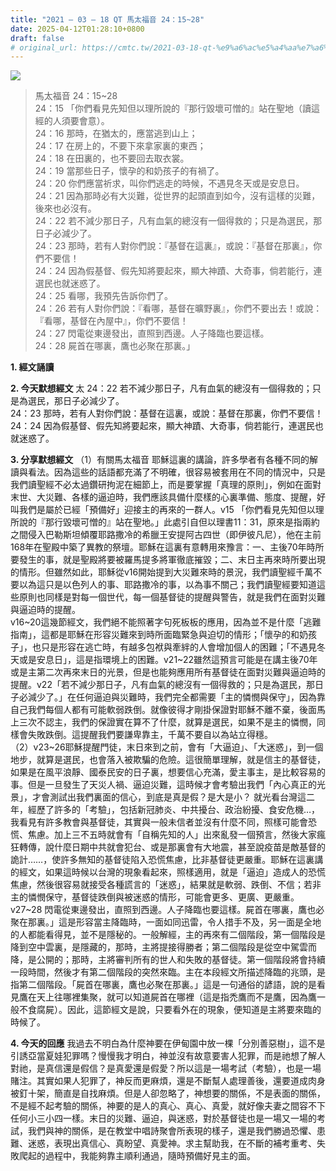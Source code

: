```yaml
---
title: "2021 – 03 – 18 QT 馬太福音 24：15~28"
date: 2025-04-12T01:28:10+0800
draft: false
# original_url: https://cmtc.tw/2021-03-18-qt-%e9%a6%ac%e5%a4%aa%e7%a6%8f%e9%9f%b3-24%ef%bc%9a1528
---
```


![](/images/qt.jpg)
> 馬太福音 24：15\~28  
> 24：15 「你們看見先知但以理所說的『那行毀壞可憎的』站在聖地（讀這經的人須要會意）。  
> 24：16 那時，在猶太的，應當逃到山上；  
> 24：17 在房上的，不要下來拿家裏的東西；  
> 24：18 在田裏的，也不要回去取衣裳。  
> 24：19 當那些日子，懷孕的和奶孩子的有禍了。  
> 24：20 你們應當祈求，叫你們逃走的時候，不遇見冬天或是安息日。  
> 24：21 因為那時必有大災難，從世界的起頭直到如今，沒有這樣的災難，後來也必沒有。  
> 24：22 若不減少那日子，凡有血氣的總沒有一個得救的；只是為選民，那日子必減少了。  
> 24：23 那時，若有人對你們說：『基督在這裏』，或說：『基督在那裏』，你們不要信！  
> 24：24 因為假基督、假先知將要起來，顯大神蹟、大奇事，倘若能行，連選民也就迷惑了。  
> 24：25 看哪，我預先告訴你們了。  
> 24：26 若有人對你們說：『看哪，基督在曠野裏』，你們不要出去！或說：『看哪，基督在內屋中』，你們不要信！  
> 24：27 閃電從東邊發出，直照到西邊。人子降臨也要這樣。  
> 24：28 屍首在哪裏，鷹也必聚在那裏。」

**1. 經文誦讀**

**2.  今天默想經文**
太 24：22 若不減少那日子，凡有血氣的總沒有一個得救的；只是為選民，那日子必減少了。  
24：23 那時，若有人對你們說：基督在這裏，或說：基督在那裏，你們不要信！  
24：24 因為假基督、假先知將要起來，顯大神蹟、大奇事，倘若能行，連選民也就迷惑了。

**3. 分享默想經文**
（1）有關馬太福音 耶穌這裏的講論，許多學者有各種不同的解讀與看法。因為這些的話語都充滿了不明確，很容易被套用在不同的情況中，只是我們讀聖經不必太過鑽研拘泥在細節上，而是要掌握「真理的原則」，例如在面對末世、大災難、各樣的逼迫時，我們應該具備什麼樣的心裏準備、態度、提醒，好叫我們是屬於已經「預備好」迎接主的再來的一群人。v15 「你們看見先知但以理所說的『那行毀壞可憎的』站在聖地。」此處引自但以理書11：31，原來是指兩約之間侵入巴勒斯坦傾覆耶路撒冷的希臘王安提阿古四世（即伊彼凡尼），他在主前168年在聖殿中築了異教的祭壇。耶穌在這裏有意轉用來豫言：一、主後70年時所要發生的事，就是聖殿將要被羅馬提多將軍徹底摧毀；二、末日主再來時所要出現的情形。但雖然如此，耶穌從v16開始提到大災難來時的景況，我們讀聖經千萬不要以為這只是以色列人的事、耶路撒冷的事，以為事不關己；我們讀聖經要知道這些原則也同樣是對每一個世代，每一個基督徒的提醒與警告，就是我們在面對災難與逼迫時的提醒。  
v16\~20這幾節經文，我們絕不能照著字句死板板的應用，因為並不是什麼「逃難指南」，這都是耶穌在形容災難來到時所面臨緊急與迫切的情形；「懷孕的和奶孩子」，也只是形容在逃亡時，有越多包袱與牽絆的人會增加個人的困難；「不遇見冬天或是安息日」，這是指環境上的困難。v21\~22雖然這預言可能是在講主後70年或是主第二次再來末日的光景，但是也能夠應用所有基督徒在面對災難與逼迫時的提醒。v22「若不減少那日子，凡有血氣的總沒有一個得救的；只是為選民，那日子必減少了。」在任何逼迫與災難時，我們完全都需要「主的憐憫與保守」，因為靠自己我們每個人都有可能軟弱跌倒。就像彼得才剛掛保證對耶穌不離不棄，後面馬上三次不認主，我們的保證實在算不了什麼，就算是選民，如果不是主的憐憫，同樣會失敗跌倒。這提醒我們要謙卑靠主，千萬不要自以為站立得穩。  
（2）v23\~26耶穌提醒門徒，末日來到之前，會有「大逼迫」、「大迷惑」，到一個地步，就算是選民，也會落入被欺騙的危險。這很簡單理解，就是信主的基督徒，如果是在風平浪靜、國泰民安的日子裏，想要信心充滿，愛主事主，是比較容易的事。但是一旦發生了天災人禍、逼迫災難，這時候才會考驗出我們「內心真正的光景」，才會測試出我們裏面的信心，到底是真是假？是大是小？ 就光看台灣這二年，經歷了許多的「考驗」，包括新冠肺炎、中共擾台、政治紛擾、食安危機…，我看見有許多教會與基督徒，其實與一般未信者並沒有什麼不同，照樣可能會恐慌、焦慮。加上三不五時就會有「自稱先知的人」出來亂發一個預言，然後大家瘋狂轉傳，說什麼日期中共就會犯台、或是那裏會有大地震，甚至說疫苗是敵基督的詭計……，使許多無知的基督徒陷入恐慌焦慮，比非基督徒更嚴重。耶穌在這裏講的經文，如果這時候以台灣的現象看起來，照樣適用，就是「逼迫」造成人的恐慌焦慮，然後很容易就接受各種謊言的「迷惑」，結果就是軟弱、跌倒、不信；若非主的憐憫保守，基督徒跌倒與被迷惑的情形，可能會更多、更廣、更嚴重。  
v27\~28 閃電從東邊發出，直照到西邊。人子降臨也要這樣。屍首在哪裏，鷹也必聚在那裏。」這是形容當主降臨時，一面如同迅雷，令人措手不及，另一面是全地的人都能看得見，並不是隱秘的。一般解經，主的再來有二個階段，第一個階段是降到空中雲裏，是隱藏的，那時，主將提接得勝者；第二個階段是從空中駕雲而降，是公開的；那時，主將審判所有的世人和失敗的基督徒。第一個階段將會持續一段時間，然後才有第二個階段的突然來臨。主在本段經文所描述降臨的兆頭，是指第二個階段。「屍首在哪裏，鷹也必聚在那裏。」這是一句通俗的諺語，說的是看見鷹在天上往哪裡集聚，就可以知道屍首在哪裡（這是指禿鷹而不是鷹，因為鷹一般不食腐屍）。因此，這節經文是說，只要看外在的現象，便知道是主將要來臨的時候了。

**4. 今天的回應**
我過去不明白為什麼神要在伊甸園中放一棵「分別善惡樹」，這不是引誘亞當夏娃犯罪嗎？慢慢我才明白，神並沒有故意要害人犯罪，而是祂想了解人對祂，是真信還是假信？是真愛還是假愛？所以這是一場考試（考驗），也是一場賭注。其實如果人犯罪了，神反而更麻煩，還是不斷幫人處理善後，還要道成肉身被釘十架，簡直是自找麻煩。但是人卻忽略了，神想要的關係，不是表面的關係，不是經不起考驗的關係，神要的是人的真心、真心、真愛，就好像夫妻之間容不下任何小三小四一樣。末日的災難、逼迫，與迷惑，對於基督徒也是一場又一場的考試，我們與神的關係，是在教堂中唱詩聚會所表現的樣子，還是我們勝過恐懼、患難、迷惑，表現出真信心、真盼望、真愛神。求主幫助我，在不斷的補考重考、失敗爬起的過程中，我能夠靠主順利通過，隨時預備好見主的面。

